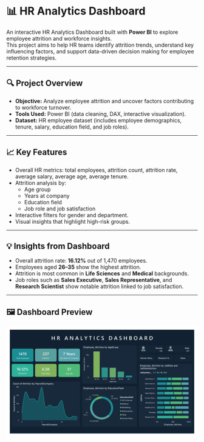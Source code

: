 # 📊 HR Analytics Dashboard  

An interactive HR Analytics Dashboard built with **Power BI** to explore employee attrition and workforce insights.  
This project aims to help HR teams identify attrition trends, understand key influencing factors, and support data-driven decision making for employee retention strategies.  

---

## 🔍 Project Overview  
- **Objective:** Analyze employee attrition and uncover factors contributing to workforce turnover.  
- **Tools Used:** Power BI (data cleaning, DAX, interactive visualization).  
- **Dataset:** HR employee dataset (includes employee demographics, tenure, salary, education field, and job roles).  

---

## 📈 Key Features  
- Overall HR metrics: total employees, attrition count, attrition rate, average salary, average age, average tenure.  
- Attrition analysis by:  
  - Age group  
  - Years at company  
  - Education field  
  - Job role and job satisfaction  
- Interactive filters for gender and department.  
- Visual insights that highlight high-risk groups.  

---

## 💡 Insights from Dashboard  
- Overall attrition rate: **16.12%** out of 1,470 employees.  
- Employees aged **26–35** show the highest attrition.  
- Attrition is most common in **Life Sciences** and **Medical** backgrounds.  
- Job roles such as **Sales Executive**, **Sales Representative**, and **Research Scientist** show notable attrition linked to job satisfaction.  

---

## 🖼️ Dashboard Preview  
![HR Analytics Dashboard](./Dashboard.jpg) 
